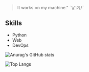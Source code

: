 > It works on my machine." ¯\\_(ツ)_/¯

## Skills
- Python
- Web
- DevOps

![Anurag's GitHub stats](https://github-readme-stats.vercel.app/api?username=root39293&show_icons=true&theme=vue&hide_title=true&hide_rank=true&include_all_commits=true&count_private=true)

![Top Langs](https://github-readme-stats.vercel.app/api/top-langs/?username=root39293&hide=jupyter%20notebook)



